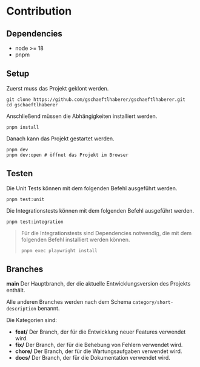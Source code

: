 # Contribution

## Dependencies

- node >= 18
- pnpm

## Setup

Zuerst muss das Projekt geklont werden.

```shell
git clone https://github.com/gschaeftlhaberer/gschaeftlhaberer.git
cd gschaeftlhaberer
```

Anschließend müssen die Abhängigkeiten installiert werden.

```shell
pnpm install
```

Danach kann das Projekt gestartet werden.

```shell
pnpm dev
pnpm dev:open # öffnet das Projekt im Browser
```
## Testen

Die Unit Tests können mit dem folgenden Befehl ausgeführt werden.
```shell
pnpm test:unit
```

Die Integrationstests können mit dem folgenden Befehl ausgeführt werden.
```shell
pnpm test:integration
```

> Für die Integrationstests sind Dependencies notwendig, die mit dem folgenden Befehl installiert werden können. 
> ```shell
> pnpm exec playwright install
> ```

## Branches

**main** Der Hauptbranch, der die aktuelle Entwicklungsversion des Projekts enthält.

Alle anderen Branches werden nach dem Schema `category/short-description` benannt.

Die Kategorien sind:

- **feat/** Der Branch, der für die Entwicklung neuer Features verwendet wird.
- **fix/** Der Branch, der für die Behebung von Fehlern verwendet wird.
- **chore/** Der Branch, der für die Wartungsaufgaben verwendet wird.
- **docs/** Der Branch, der für die Dokumentation verwendet wird.